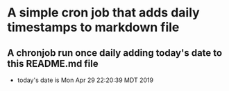 A simple cron job that adds daily timestamps to markdown file
============================================================
## A chronjob run once daily adding today's date to this README.md file
* today's date is Mon Apr 29 22:20:39 MDT 2019
